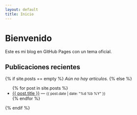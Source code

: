 ```yaml
---
layout: default
title: Inicio
---
```


# Bienvenido
Este es mi blog en GitHub Pages con un tema oficial.

## Publicaciones recientes

{% if site.posts == empty %}
*Aún no hay artículos.*
{% else %}
<ul>
{% for post in site.posts %}
  <li>
    <a href="{{ site.baseurl }}{{ post.url }}">{{ post.title }}</a>
    — <small>{{ post.date | date: "%d %b %Y" }}</small>
  </li>
{% endfor %}
</ul>
{% endif %}
